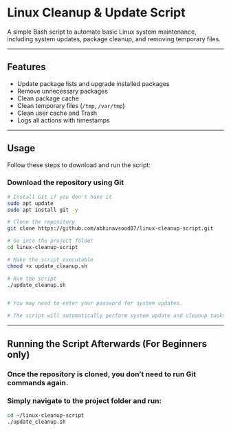 # Linux Cleanup & Update Script

A simple Bash script to automate basic Linux system maintenance, including system updates, package cleanup, and removing temporary files.

---

## Features
- Update package lists and upgrade installed packages
- Remove unnecessary packages
- Clean package cache
- Clean temporary files (`/tmp`, `/var/tmp`)
- Clean user cache and Trash
- Logs all actions with timestamps

---
## Usage

Follow these steps to download and run the script:

###  Download the repository using Git
```bash
# Install Git if you don't have it
sudo apt update
sudo apt install git -y

# Clone the repository
git clone https://github.com/abhinavsood07/linux-cleanup-script.git

# Go into the project folder
cd linux-cleanup-script

# Make the script executable
chmod +x update_cleanup.sh

# Run the script
./update_cleanup.sh


# You may need to enter your password for system updates.

# The script will automatically perform system update and cleanup tasks.
```
---

## Running the Script Afterwards (For Beginners only)

### Once the repository is cloned, you don’t need to run Git commands again.
### Simply navigate to the project folder and run:
```bash
cd ~/linux-cleanup-script
./update_cleanup.sh


